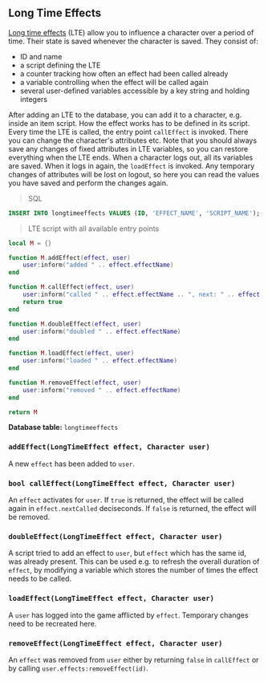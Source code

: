 ## Long Time Effects

[Long time effects](#long-time-effect) (LTE) allow you to influence a character over a period of time. Their state is
saved whenever the character is saved. They consist of:

* ID and name 
* a script defining the LTE
* a counter tracking how often an effect had been called already
* a variable controlling when the effect will be called again
* several user-defined variables accessible by a key string and holding integers

After adding an LTE to the database, you can add it to a character, e.g. inside an item script. How the effect works has
to be defined in its script. Every time the LTE is called, the entry point `callEffect` is invoked. There you can change
the character's attributes etc. Note that you should always save any changes of fixed attributes in LTE variables, so
you can restore everything when the LTE ends. When a character logs out, all its variables are saved. When it logs in
again, the `loadEffect` is invoked. Any temporary changes of attributes will be lost on logout, so here you can read
the values you have saved and perform the changes again.

> SQL

```sql
INSERT INTO longtimeeffects VALUES (ID, 'EFFECT_NAME', 'SCRIPT_NAME');
```

> LTE script with all available entry points

```lua
local M = {}

function M.addEffect(effect, user)
    user:inform("added " .. effect.effectName)
end

function M.callEffect(effect, user)
    user:inform("called " .. effect.effectName .. ", next: " .. effect.nextCalled .. ", called before: " .. effect.numberCalled)
    return true
end

function M.doubleEffect(effect, user)
    user:inform("doubled " .. effect.effectName)
end

function M.loadEffect(effect, user)
    user:inform("loaded " .. effect.effectName)
end

function M.removeEffect(effect, user)
    user:inform("removed " .. effect.effectName)
end

return M
```

**Database table:** `longtimeeffects`

### `addEffect(LongTimeEffect effect, Character user)`

A new `effect` has been added to `user`.

### `bool callEffect(LongTimeEffect effect, Character user)`

An `effect` activates for `user`. If `true` is returned, the effect will be called again in `effect.nextCalled`
deciseconds. If `false` is returned, the effect will be removed.

### `doubleEffect(LongTimeEffect effect, Character user)`

A script tried to add an effect to `user`, but `effect` which has the same id, was already present. This can be used
e.g. to refresh the overall duration of `effect`, by modifying a variable which stores the number of
times the effect needs to be called.

### `loadEffect(LongTimeEffect effect, Character user)`

A `user` has logged into the game afflicted by `effect`. Temporary changes need to be recreated here.

### `removeEffect(LongTimeEffect effect, Character user)`

An `effect` was removed from `user` either by returning `false` in `callEffect` or by calling
`user.effects:removeEffect(id)`.